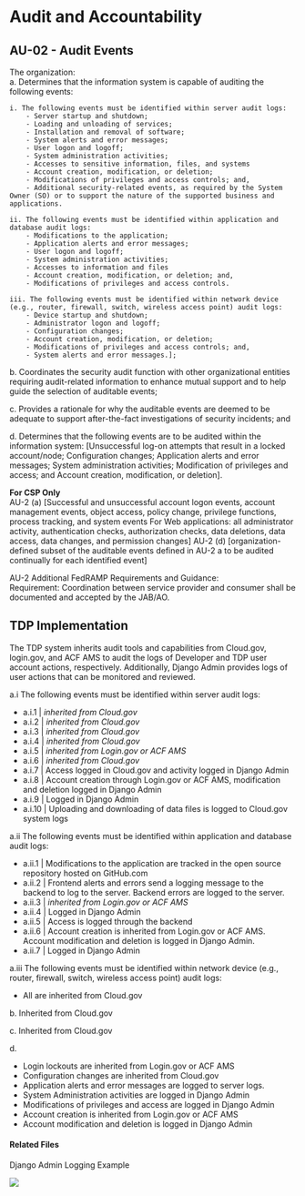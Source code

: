 # Audit and Accountability  
## AU-02 - Audit Events  

The organization:  
a. Determines that the information system is capable of auditing the following events:  

	i. The following events must be identified within server audit logs:  
		- Server startup and shutdown;  
		- Loading and unloading of services;  
		- Installation and removal of software;  
		- System alerts and error messages;  
		- User logon and logoff;  
		- System administration activities;  
		- Accesses to sensitive information, files, and systems  
		- Account creation, modification, or deletion;  
		- Modifications of privileges and access controls; and,  
		- Additional security-related events, as required by the System Owner (SO) or to support the nature of the supported business and applications.  

	ii. The following events must be identified within application and database audit logs:  
		- Modifications to the application;  
		- Application alerts and error messages;  
		- User logon and logoff;  
		- System administration activities;  
		- Accesses to information and files  
		- Account creation, modification, or deletion; and,  
		- Modifications of privileges and access controls.  

	iii. The following events must be identified within network device (e.g., router, firewall, switch, wireless access point) audit logs:  
		- Device startup and shutdown;  
		- Administrator logon and logoff;  
		- Configuration changes;  
		- Account creation, modification, or deletion;  
		- Modifications of privileges and access controls; and,  
		- System alerts and error messages.];  

b. Coordinates the security audit function with other organizational entities requiring audit-related information to enhance mutual support and to help guide the selection of auditable events;  

c. Provides a rationale for why the auditable events are deemed to be adequate to support after-the-fact investigations of security incidents; and  

d. Determines that the following events are to be audited within the information system: [Unsuccessful log-on attempts that result in a locked account/node;  Configuration changes;  Application alerts and error messages; System administration activities; Modification of privileges and access; and Account creation, modification, or deletion].  

**For CSP Only**  
AU-2 (a) [Successful and unsuccessful account logon events, account management events, object access, policy change, privilege functions, process tracking, and system events For Web applications: all administrator activity, authentication checks, authorization checks, data deletions, data access, data changes, and permission changes]
AU-2 (d) [organization-defined subset of the auditable events defined in AU-2 a to be audited continually for each identified event]  

AU-2 Additional FedRAMP Requirements and Guidance:   
Requirement: Coordination between service provider and consumer shall be documented and accepted by the JAB/AO.  

## TDP Implementation  

The TDP system inherits audit tools and capabilities from Cloud.gov,  login.gov, and ACF AMS to audit the logs of Developer and TDP user account actions, respectively.  Additionally, Django Admin provides logs of user actions that can be monitored and reviewed.

a.i The following events must be identified within server audit logs:
- a.i.1 | *inherited from Cloud.gov*
- a.i.2 | *inherited from Cloud.gov*
- a.i.3 | *inherited from Cloud.gov*
- a.i.4 | *inherited from Cloud.gov*
- a.i.5 | *inherited from Login.gov or ACF AMS*
- a.i.6 | *inherited from Cloud.gov*
- a.i.7 | Access logged in Cloud.gov and activity logged in Django Admin
- a.i.8 | Account creation through Login.gov or ACF AMS, modification and deletion logged in Django Admin
- a.i.9 | Logged in Django Admin
- a.i.10 | Uploading and downloading of data files is logged to Cloud.gov system logs

a.ii The following events must be identified within application and database audit logs: 
- a.ii.1 | Modifications to the application are tracked in the open source repository hosted on GitHub.com
- a.ii.2 | Frontend alerts and errors send a logging message to the backend to log to the server. Backend errors are logged to the server.
- a.ii.3 | *inherited from Login.gov or ACF AMS*
- a.ii.4 | Logged in Django Admin
- a.ii.5 | Access is logged through the backend
- a.ii.6 | Account creation is inherited from Login.gov or ACF AMS. Account modification and deletion is logged in Django Admin.
- a.ii.7 | Logged in Django Admin

a.iii The following events must be identified within network device (e.g., router, firewall, switch, wireless access point) audit logs:
- All are inherited from Cloud.gov

b. Inherited from Cloud.gov

c. Inherited from Cloud.gov

d.
- Login lockouts are inherited from Login.gov or ACF AMS
- Configuration changes are inherited from Cloud.gov
- Application alerts and error messages are logged to server logs.
- System Administration activities are logged in Django Admin
- Modifications of privileges and access are logged in Django Admin
- Account creation is inherited from Login.gov or ACF AMS
- Account modification and deletion is logged in Django Admin

#### Related Files  

Django Admin Logging Example

![](images/django_admin.png)
